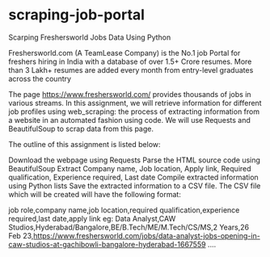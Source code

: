 # scraping-job-portal
Scarping Freshersworld Jobs Data Using Python

Freshersworld.com (A TeamLease Company) is the No.1 job Portal for freshers hiring in India with a database of over 1.5+ Crore resumes. More than 3 Lakh+ resumes are added every month from entry-level graduates across the country

The page https://www.freshersworld.com/ provides thousands of jobs in various streams. In this assignment, we will retrieve information for different job profiles using web_scraping: the process of extracting information from a website in an automated fashion using code. We will use Requests and BeautifulSoup to scrap data from this page.

The outline of this assignment is listed below:

Download the webpage using Requests
Parse the HTML source code using BeautifulSoup
Extract Company name, Job location, Apply link, Required qualification, Experience required, Last date
Compile extracted information using Python lists
Save the extracted information to a CSV file.
The CSV file which will be created will have the following format:

 job role,company name,job location,required qualification,experience required,last date,apply link
 eg: Data Analyst,CAW Studios,Hyderabad/Bangalore,BE/B.Tech/ME/M.Tech/CS/MS,2 Years,26 Feb 23,https://www.freshersworld.com/jobs/data-analyst-jobs-opening-in-caw-studios-at-gachibowli-bangalore-hyderabad-1667559
 ....
